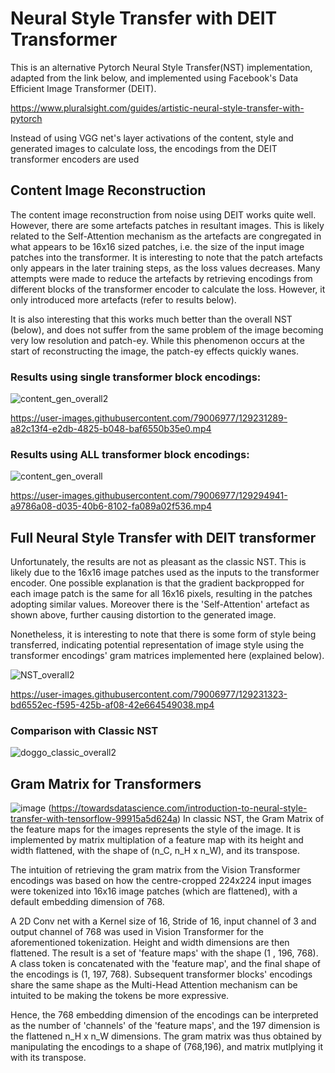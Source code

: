 # Neural Style Transfer with DEIT Transformer

This is an alternative Pytorch Neural Style Transfer(NST) implementation, adapted from the link below, and implemented using Facebook's Data Efficient Image Transformer (DEIT). 

https://www.pluralsight.com/guides/artistic-neural-style-transfer-with-pytorch

Instead of using VGG net's layer activations of the content, style and generated images to calculate loss, the encodings from the DEIT transformer encoders are used

## Content Image Reconstruction
The content image reconstruction from noise using DEIT works quite well. However, there are some artefacts patches in resultant images. This is likely related to the Self-Attention mechanism as the artefacts are congregated in what appears to be 16x16 sized patches, i.e. the size of the input image patches into the transformer. It is interesting to note that the patch artefacts only appears in the later training steps, as the loss values decreases. Many attempts were made to reduce the artefacts by retrieving encodings from different blocks of the transformer encoder to calculate the loss. However, it only introduced more artefacts (refer to results below).  

It is also interesting that this works much better than the overall NST (below), and does not suffer from the same problem of the image becoming very low resolution and patch-ey. While this phenomenon occurs at the start of reconstructing the image, the patch-ey effects quickly wanes.

### Results using single transformer block encodings:
![content_gen_overall2](https://user-images.githubusercontent.com/79006977/129229839-ce48c412-ecdf-4177-9a23-67a1bc55f2ec.jpg)


https://user-images.githubusercontent.com/79006977/129231289-a82c13f4-e2db-4825-b048-baf6550b35e0.mp4

### Results using ALL transformer block encodings:

![content_gen_overall](https://user-images.githubusercontent.com/79006977/129294982-cc528cdb-3422-4f10-8e78-b23974f2de8e.jpg)

https://user-images.githubusercontent.com/79006977/129294941-a9786a08-d035-40b6-8102-fa089a02f536.mp4


## Full Neural Style Transfer with DEIT transformer
Unfortunately, the results are not as pleasant as the classic NST. This is likely due to the 16x16 image patches used as the inputs to the transformer encoder. One possible explanation is that the gradient backpropped for each image patch is the same for all 16x16 pixels, resulting in the patches adopting similar values. Moreover there is the 'Self-Attention' artefact as shown above, further causing distortion to the generated image. 

Nonetheless, it is interesting to note that there is some form of style being transferred, indicating potential representation of image style using the transformer encodings' gram matrices implemented here (explained below).

![NST_overall2](https://user-images.githubusercontent.com/79006977/129229584-6062444d-85f5-4c4d-8f8e-06296097b8e6.jpg)


https://user-images.githubusercontent.com/79006977/129231323-bd6552ec-f595-425b-af08-42e664549038.mp4



### Comparison with Classic NST
![doggo_classic_overall2](https://user-images.githubusercontent.com/79006977/129231189-715976a3-4b85-4b0e-87c8-1db1625aaa00.jpg)

## Gram Matrix for Transformers
![image](https://user-images.githubusercontent.com/79006977/129343837-f02ac83c-94d7-4a15-b73d-ec55fa9ad59f.png)
(https://towardsdatascience.com/introduction-to-neural-style-transfer-with-tensorflow-99915a5d624a)
In classic NST, the Gram Matrix of the feature maps for the images represents the style of the image. It is implemented by matrix multiplation of a feature map with its height and width flattened, with the shape of (n_C, n_H x n_W), and its transpose. 

The intuition of retrieving the gram matrix from the Vision Transformer encodings was based on how the centre-cropped 224x224 input images were tokenized into 16x16 image patches (which are flattened), with a default embedding dimension of 768.

A 2D Conv net with a Kernel size of 16, Stride of 16, input channel of 3 and output channel of 768 was used in Vision Transformer for the aforementioned tokenization. Height and width dimensions are then flattened. The result is a set of 'feature maps' with the shape (1 , 196, 768). A class token is concatenated with the 'feature map', and the final shape of the encodings is (1, 197, 768). Subsequent transformer blocks' encodings share the same shape as the Multi-Head Attention mechanism can be intuited to be making the tokens be more expressive.

Hence, the 768 embedding dimension of the encodings can be interpreted as the number of 'channels' of the 'feature maps', and the 197 dimension is the flattened  n_H x n_W dimensions. The gram matrix was thus obtained by manipulating the encodings to a shape of (768,196), and matrix mutlplying it with its transpose.
